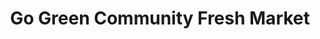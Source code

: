---
title: "Go Green Community Fresh Market"
url: /chicago/go-green-community-fresh-market/
shop: Supermarkt
---